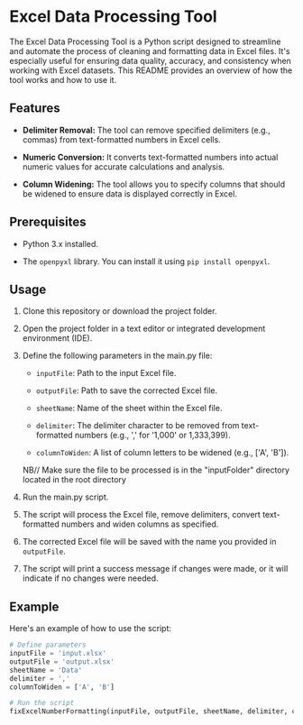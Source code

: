 # Excel Data Processing Tool

The Excel Data Processing Tool is a Python script designed to streamline and automate the process of cleaning and formatting data in Excel files. It's especially useful for ensuring data quality, accuracy, and consistency when working with Excel datasets. This README provides an overview of how the tool works and how to use it.

## Features

- **Delimiter Removal:** The tool can remove specified delimiters (e.g., commas) from text-formatted numbers in Excel cells.

- **Numeric Conversion:** It converts text-formatted numbers into actual numeric values for accurate calculations and analysis.

- **Column Widening:** The tool allows you to specify columns that should be widened to ensure data is displayed correctly in Excel.

## Prerequisites

- Python 3.x installed.

- The `openpyxl` library. You can install it using `pip install openpyxl`.

## Usage

1. Clone this repository or download the project folder.

2. Open the project folder in a text editor or integrated development environment (IDE).

3. Define the following parameters in the main.py file:

    - `inputFile`: Path to the input Excel file.
    
    - `outputFile`: Path to save the corrected Excel file.
    
    - `sheetName`: Name of the sheet within the Excel file.
    
    - `delimiter`: The delimiter character to be removed from text-formatted numbers (e.g., ',' for '1,000' or 1,333,399).
    
    - `columnToWiden`: A list of column letters to be widened (e.g., ['A', 'B']).

    NB// Make sure the file to be processed is in the "inputFolder" directory located in the root directory

4. Run the main.py script. 

5. The script will process the Excel file, remove delimiters, convert text-formatted numbers and widen columns as specified.

6. The corrected Excel file will be saved with the name you provided in `outputFile`.

7. The script will print a success message if changes were made, or it will indicate if no changes were needed.

## Example

Here's an example of how to use the script:

```python
# Define parameters
inputFile = 'input.xlsx'
outputFile = 'output.xlsx'
sheetName = 'Data'
delimiter = ','
columnToWiden = ['A', 'B']

# Run the script
fixExcelNumberFormatting(inputFile, outputFile, sheetName, delimiter, columnToWiden)
